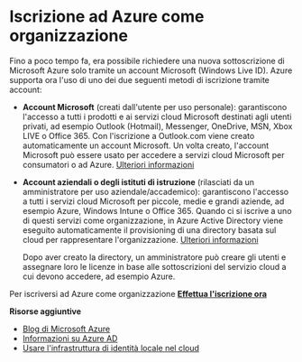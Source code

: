 <properties 
	pageTitle="Iscrizione ad Azure come organizzazione" 
	description="Informazioni sull'uso di un account di lavoro o di scuola per sfruttare gli account utente, i criteri e le impostazioni esistenti o le distribuzioni del server locali già configurate e migliorare l'efficienza tra l'infrastruttura di identità locale aziendale e Azure AD." 
	services="active-directory" 
	documentationCenter="" 
	authors="Justinha" 
	manager="terrylan" 
	editor="Lisatoft"/>

<tags 
	ms.service="active-directory" 
	ms.workload="identity" 
	ms.tgt_pltfrm="na" 
	ms.devlang="na" 
	ms.topic="article" 
	ms.date="04/27/2015" 
	ms.author="terrylan"/>


# Iscrizione ad Azure come organizzazione

Fino a poco tempo fa, era possibile richiedere una nuova sottoscrizione di Microsoft Azure solo tramite un account Microsoft (Windows Live ID). Azure supporta ora l'uso di uno dei due seguenti metodi di iscrizione tramite account:

* **Account Microsoft** (creati dall'utente per uso personale): garantiscono l'accesso a tutti i prodotti e ai servizi cloud Microsoft destinati agli utenti privati, ad esempio Outlook (Hotmail), Messenger, OneDrive, MSN, Xbox LIVE o Office 365. Con l'iscrizione a Outlook.com viene creato automaticamente un account Microsoft. Un volta creato, l'account Microsoft può essere usato per accedere a servizi cloud Microsoft per consumatori o ad Azure. [Ulteriori informazioni](http://www.microsoft.com/account/default.aspx)

* **Account aziendali o degli istituti di istruzione** (rilasciati da un amministratore per uso aziendale/accademico): garantiscono l'accesso a tutti i servizi cloud Microsoft per piccole, medie e grandi aziende, ad esempio Azure, Windows Intune o Office 365. Quando ci si iscrive a uno di questi servizi come organizzazione, in Azure Active Directory viene eseguito automaticamente il provisioning di una directory basata sul cloud per rappresentare l'organizzazione. [Ulteriori informazioni](active-directory-administer.md)

	Dopo aver creato la directory, un amministratore può creare gli utenti e assegnare loro le licenze in base alle sottoscrizioni del servizio cloud a cui devono accedere, ad esempio Azure.

Per iscriversi ad Azure come organizzazione [**Effettua l'iscrizione ora**](http://go.microsoft.com/fwlink/?LinkId=269967)

**Risorse aggiuntive**

* [Blog di Microsoft Azure](http://azure.microsoft.com/blog/) 
* [Informazioni su Azure AD](active-directory-whatis.md)
* [Usare l'infrastruttura di identità locale nel cloud](active-directory-aadconnect.md)
 

<!---HONumber=62-->
